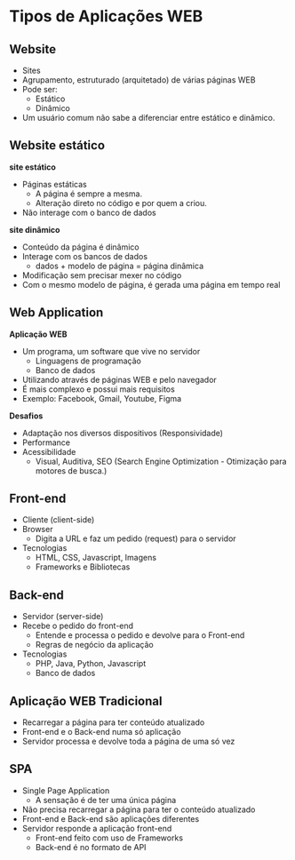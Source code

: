 # Tipos de Aplicações WEB

## Website

- Sites
- Agrupamento, estruturado (arquitetado) de várias páginas WEB
- Pode ser:
  - Estático
  - Dinâmico
- Um usuário comum não sabe a diferenciar entre estático e dinâmico.

## Website estático

**site estático**

- Páginas estáticas
  - A página é sempre a mesma.
  - Alteração direto no código e por quem a criou.
- Não interage com o banco de dados

**site dinâmico**

- Conteúdo da página é dinâmico
- Interage com os bancos de dados
  - dados + modelo  de  página = página dinâmica
- Modificação sem precisar mexer no código
- Com o mesmo modelo de página, é gerada uma página em tempo real

## Web Application

**Aplicação WEB**

- Um programa, um software que vive no servidor
  - Linguagens de programação
  - Banco de dados
- Utilizando através de páginas WEB e pelo navegador
- É mais complexo e possui mais requisitos
- Exemplo: Facebook, Gmail, Youtube, Figma

**Desafios**

- Adaptação nos diversos dispositivos (Responsividade)
- Performance
- Acessibilidade
  - Visual, Auditiva, SEO (Search Engine Optimization - 	Otimização para motores de busca.)

## Front-end

- Cliente (client-side)
- Browser
  - Digita a URL e faz um pedido (request) para o servidor
- Tecnologias
  - HTML, CSS, Javascript, Imagens
  - Frameworks e Bibliotecas

## Back-end

- Servidor (server-side)
- Recebe o pedido do front-end
  - Entende e processa o pedido e devolve para o Front-end
  - Regras de negócio da aplicação
- Tecnologias
  - PHP, Java, Python, Javascript
  - Banco de dados

## Aplicação WEB Tradicional

- Recarregar a página para ter conteúdo atualizado
- Front-end e o Back-end numa só aplicação
- Servidor processa e devolve toda a página de uma só vez

## SPA

- Single Page Application
  - A sensação é de ter uma única página
- Não precisa recarregar a página para ter o conteúdo atualizado
- Front-end e Back-end são aplicações diferentes
- Servidor responde a aplicação front-end
  - Front-end feito com uso de Frameworks
  - Back-end é no formato de API

